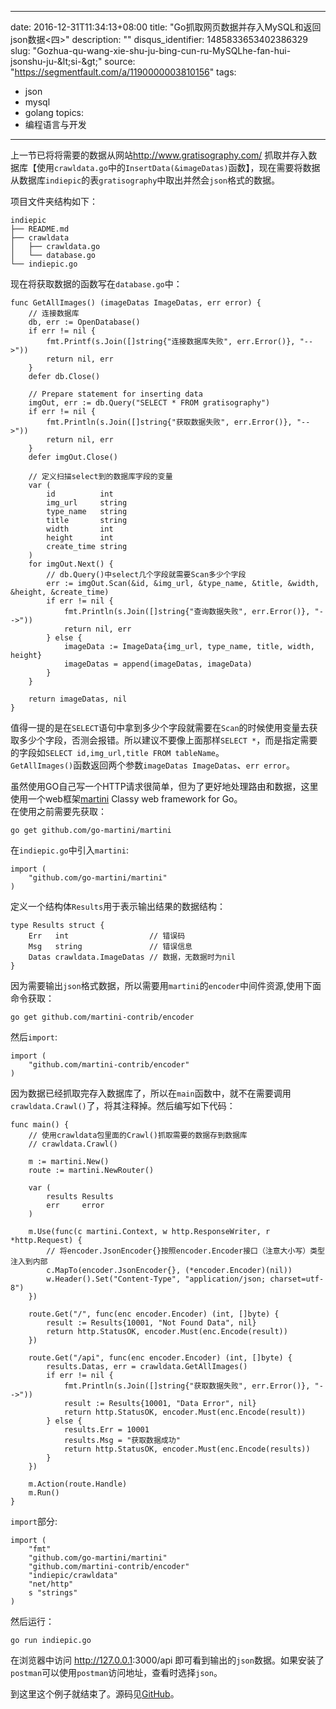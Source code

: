
---
date: 2016-12-31T11:34:13+08:00
title: "Go抓取网页数据并存入MySQL和返回json数据<四>"
description: ""
disqus_identifier: 1485833653402386329
slug: "Gozhua-qu-wang-xie-shu-ju-bing-cun-ru-MySQLhe-fan-hui-jsonshu-ju-&amp;lt;si-&amp;gt;"
source: "https://segmentfault.com/a/1190000003810156"
tags: 
- json 
- mysql 
- golang 
topics:
- 编程语言与开发
---

上一节已将将需要的数据从网站[](http://www.gratisography.com/)<http://www.gratisography.com/>
抓取并存入数据库【使用`crawldata.go`中的`InsertData(&imageDatas)`函数】，现在需要将数据从数据库`indiepic`的表`gratisography`中取出并然会`json`格式的数据。

项目文件夹结构如下：

    indiepic
    ├── README.md
    ├── crawldata
    │   ├── crawldata.go
    │   └── database.go
    └── indiepic.go

现在将获取数据的函数写在`database.go`中：

    func GetAllImages() (imageDatas ImageDatas, err error) {
        // 连接数据库
        db, err := OpenDatabase()
        if err != nil {
            fmt.Printf(s.Join([]string{"连接数据库失败", err.Error()}, "-->"))
            return nil, err
        }
        defer db.Close()

        // Prepare statement for inserting data
        imgOut, err := db.Query("SELECT * FROM gratisography")
        if err != nil {
            fmt.Println(s.Join([]string{"获取数据失败", err.Error()}, "-->"))
            return nil, err
        }
        defer imgOut.Close()

        // 定义扫描select到的数据库字段的变量
        var (
            id          int
            img_url     string
            type_name   string
            title       string
            width       int
            height      int
            create_time string
        )
        for imgOut.Next() {
            // db.Query()中select几个字段就需要Scan多少个字段
            err := imgOut.Scan(&id, &img_url, &type_name, &title, &width, &height, &create_time)
            if err != nil {
                fmt.Println(s.Join([]string{"查询数据失败", err.Error()}, "-->"))
                return nil, err
            } else {
                imageData := ImageData{img_url, type_name, title, width, height}
                imageDatas = append(imageDatas, imageData)
            }
        }

        return imageDatas, nil
    }

值得一提的是在`SELECT`语句中拿到多少个字段就需要在`Scan`的时候使用变量去获取多少个字段，否测会报错。所以建议不要像上面那样`SELECT *`，而是指定需要的字段如`SELECT id,img_url,title FROM tableName`。\
`GetAllImages()`函数返回两个参数`imageDatas ImageDatas`、`err error`。

虽然使用GO自己写一个HTTP请求很简单，但为了更好地处理路由和数据，这里使用一个web框架[martini](https://github.com/go-martini/martini)
Classy web framework for Go。\
在使用之前需要先获取：

    go get github.com/go-martini/martini

在`indiepic.go`中引入`martini`:

    import (
        "github.com/go-martini/martini"
    )

定义一个结构体`Results`用于表示输出结果的数据结构：

    type Results struct {
        Err   int                  // 错误码
        Msg   string               // 错误信息
        Datas crawldata.ImageDatas // 数据，无数据时为nil
    }

因为需要输出`json`格式数据，所以需要用`martini`的`encoder`中间件资源,使用下面命令获取：

    go get github.com/martini-contrib/encoder

然后`import`:

    import (
        "github.com/martini-contrib/encoder"
    )

因为数据已经抓取完存入数据库了，所以在`main`函数中，就不在需要调用`crawldata.Crawl()`了，将其注释掉。然后编写如下代码：

    func main() {
        // 使用crawldata包里面的Crawl()抓取需要的数据存到数据库
        // crawldata.Crawl()

        m := martini.New()
        route := martini.NewRouter()

        var (
            results Results
            err     error
        )

        m.Use(func(c martini.Context, w http.ResponseWriter, r *http.Request) {
            // 将encoder.JsonEncoder{}按照encoder.Encoder接口（注意大小写）类型注入到内部
            c.MapTo(encoder.JsonEncoder{}, (*encoder.Encoder)(nil))
            w.Header().Set("Content-Type", "application/json; charset=utf-8")
        })

        route.Get("/", func(enc encoder.Encoder) (int, []byte) {
            result := Results{10001, "Not Found Data", nil}
            return http.StatusOK, encoder.Must(enc.Encode(result))
        })

        route.Get("/api", func(enc encoder.Encoder) (int, []byte) {
            results.Datas, err = crawldata.GetAllImages()
            if err != nil {
                fmt.Println(s.Join([]string{"获取数据失败", err.Error()}, "-->"))
                result := Results{10001, "Data Error", nil}
                return http.StatusOK, encoder.Must(enc.Encode(result))
            } else {
                results.Err = 10001
                results.Msg = "获取数据成功"
                return http.StatusOK, encoder.Must(enc.Encode(results))
            }
        })

        m.Action(route.Handle)
        m.Run()
    }

`import`部分:

    import (
        "fmt"
        "github.com/go-martini/martini"
        "github.com/martini-contrib/encoder"
        "indiepic/crawldata"
        "net/http"
        s "strings"
    )

然后运行：

    go run indiepic.go

在浏览器中访问 <http://127.0.0.1>:3000/api
即可看到输出的`json`数据。如果安装了`postman`可以使用`postman`访问地址，查看时选择`json`。

到这里这个例子就结束了。源码见[GitHub](https://github.com/ArronYR/GO_CrawlData_MySQL)。

